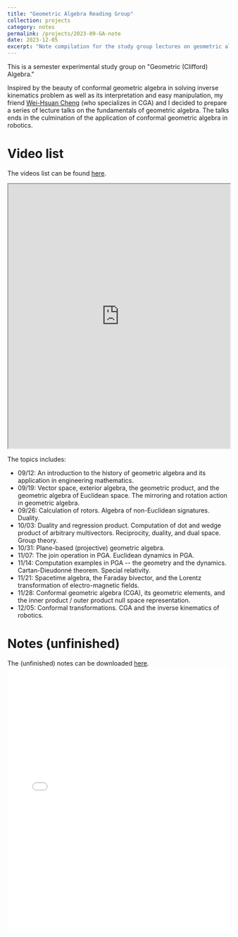 ```yaml
---
title: "Geometric Algebra Reading Group"
collection: projects
category: notes
permalink: /projects/2023-09-GA-note
date: 2023-12-05
excerpt: "Note compilation for the study group lectures on geometric algebra."
---
```


This is a semester experimental study group on "Geometric (Clifford) Algebra."

Inspired by the beauty of conformal geometric algebra in solving inverse kinematics problem as well as its interpretation and easy manipulation, my friend [Wei-Hsuan Cheng](https://wei-hsuan-cheng.github.io/) (who specializes in CGA) and I decided to prepare a series of lecture talks on the fundamentals of geometric algebra. The talks ends in the culmination of the application of conformal geometric algebra in robotics.

# Video list
The videos list can be found [here](https://www.youtube.com/playlist?list=PLrzEZxtFxU-nV-7E35vuxrDJfCagX123M).

<iframe src="https://www.youtube.com/playlist?list=PLrzEZxtFxU-nV-7E35vuxrDJfCagX123M" width="100%" height="600px" title="Kendo Robot"></iframe>

The topics includes:
- 09/12: An introduction to the history of geometric algebra and its application in engineering mathematics.
- 09/19: Vector space, exterior algebra, the geometric product, and the geometric algebra of Euclidean space. The mirroring and rotation action in geometric algebra.
- 09/26: Calculation of rotors. Algebra of non-Euclidean signatures. Duality.
- 10/03: Duality and regression product. Computation of dot and wedge product of arbitrary multivectors. Reciprocity, duality, and dual space. Group theory.
- 10/31: Plane-based (projective) geometric algebra.
- 11/07: The join operation in PGA. Euclidean dynamics in PGA.
- 11/14: Computation examples in PGA -- the geometry and the dynamics. Cartan-Dieudonné theorem. Special relativity.
- 11/21: Spacetime algebra, the Faraday bivector, and the Lorentz transformation of electro-magnetic fields.
- 11/28: Conformal geometric algebra (CGA), its geometric elements, and the inner product / outer product null space representation.
- 12/05: Conformal transformations. CGA and the inverse kinematics of robotics.

# Notes (unfinished)
The (unfinished) notes can be downloaded [here](/files/pdfs/projects/2023_GA_study_group.pdf).
<embed src="/files/pdfs/projects/2023_GA_study_group.pdf" type="application/pdf" width="100%" height="600px" />